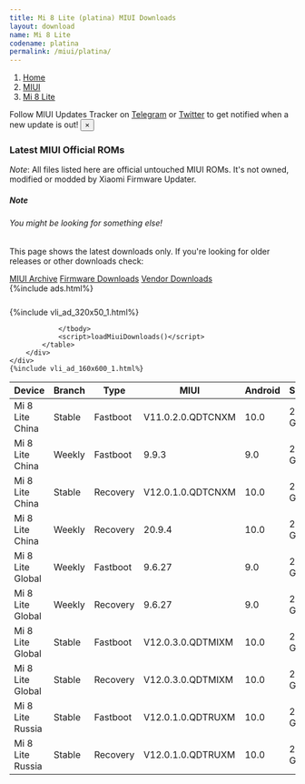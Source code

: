 ```yaml
---
title: Mi 8 Lite (platina) MIUI Downloads
layout: download
name: Mi 8 Lite
codename: platina
permalink: /miui/platina/
---
```

<nav aria-label="breadcrumb">
    <ol class="breadcrumb">
        <li class="breadcrumb-item"><a href="/">Home</a></li>
        <li class="breadcrumb-item"><a href="/miui/">MIUI</a></li>
        <li class="breadcrumb-item active" aria-current="page"><a href="/miui/platina/">Mi 8 Lite</a></li>
    </ol>
</nav>
<div class="alert alert-primary alert-dismissible fade show" role="alert">
    Follow MIUI Updates Tracker on <a href="https://t.me/MIUIUpdatesTracker" class="alert-link">Telegram</a>
     or <a href="https://twitter.com/MiFwUpdater" class="alert-link">Twitter</a> to get notified when a new update is out!
    <button type="button" class="close" data-dismiss="alert" aria-label="Close">
        <span aria-hidden="true">&times;</span>
    </button>
</div>

### Latest MIUI Official ROMs
*Note*: All files listed here are official untouched MIUI ROMs. It's not owned, modified or modded by Xiaomi Firmware Updater.
<div class="card">
  <div class="card-body">
    <h5 class="card-title">Note</h5>
    <h6 class="card-subtitle mb-2 text-muted">You might be looking for something else!</h6>
    <p class="card-text">This page shows the latest downloads only.
     If you're looking for older releases or other downloads check:</p>
    <a href="/archive/miui/platina/" class="card-link">MIUI Archive</a>
    <a href="/firmware/platina/" class="card-link">Firmware Downloads</a>
    <a href="/vendor/platina/" class="card-link">Vendor Downloads</a>
  </div>
</div>
{%include ads.html%}
<div class="row justify-content-center">
    <div class="col-10">
        <div class="table-responsive-md" style="margin-top: 25px;">
            {%include vli_ad_320x50_1.html%}
            <table id="miui" class="display dt-responsive nowrap compact table table-striped table-hover table-sm">
                <thead class="thead-dark">
                    <tr>
                        <th data-ref="device">Device</th>
                        <th data-ref="branch">Branch</th>
                        <th data-ref="type">Type</th>
                        <th data-ref="miui">MIUI</th>
                        <th data-ref="android">Android</th>
                        <th data-ref="size">Size</th>
                        <th data-ref="size">Date</th>
                        <th data-ref="link">Link</th>
                    </tr>
                </thead>
                <tbody>
                <tr><td>Mi 8 Lite China</td><td>Stable</td><td>Fastboot</td><td>V11.0.2.0.QDTCNXM</td><td>10.0</td><td>2.8 GB</td><td>2020-04-21</td><td><a href="/miui/platina/stable/V11.0.2.0.QDTCNXM/">Download</a></td></tr>
<tr><td>Mi 8 Lite China</td><td>Weekly</td><td>Fastboot</td><td>9.9.3</td><td>9.0</td><td>2.8 GB</td><td>2019-09-04</td><td><a href="/miui/platina/weekly/9.9.3/">Download</a></td></tr>
<tr><td>Mi 8 Lite China</td><td>Stable</td><td>Recovery</td><td>V12.0.1.0.QDTCNXM</td><td>10.0</td><td>2.3 GB</td><td>2020-07-31</td><td><a href="/miui/platina/stable/V12.0.1.0.QDTCNXM/">Download</a></td></tr>
<tr><td>Mi 8 Lite China</td><td>Weekly</td><td>Recovery</td><td>20.9.4</td><td>10.0</td><td>2.3 GB</td><td>2020-09-04</td><td><a href="/miui/platina/weekly/20.9.4/">Download</a></td></tr>
<tr><td>Mi 8 Lite Global</td><td>Weekly</td><td>Fastboot</td><td>9.6.27</td><td>9.0</td><td>2.9 GB</td><td>2019-06-28</td><td><a href="/miui/platina/weekly/9.6.27/">Download</a></td></tr>
<tr><td>Mi 8 Lite Global</td><td>Weekly</td><td>Recovery</td><td>9.6.27</td><td>9.0</td><td>2.0 GB</td><td>2019-06-28</td><td><a href="/miui/platina/weekly/9.6.27/">Download</a></td></tr>
<tr><td>Mi 8 Lite Global</td><td>Stable</td><td>Fastboot</td><td>V12.0.3.0.QDTMIXM</td><td>10.0</td><td>2.6 GB</td><td>2020-09-14</td><td><a href="/miui/platina/stable/V12.0.3.0.QDTMIXM/">Download</a></td></tr>
<tr><td>Mi 8 Lite Global</td><td>Stable</td><td>Recovery</td><td>V12.0.3.0.QDTMIXM</td><td>10.0</td><td>2.0 GB</td><td>2020-09-21</td><td><a href="/miui/platina/stable/V12.0.3.0.QDTMIXM/">Download</a></td></tr>
<tr><td>Mi 8 Lite Russia</td><td>Stable</td><td>Fastboot</td><td>V12.0.1.0.QDTRUXM</td><td>10.0</td><td>2.6 GB</td><td>2020-09-04</td><td><a href="/miui/platina/stable/V12.0.1.0.QDTRUXM/">Download</a></td></tr>
<tr><td>Mi 8 Lite Russia</td><td>Stable</td><td>Recovery</td><td>V12.0.1.0.QDTRUXM</td><td>10.0</td><td>2.0 GB</td><td>2020-09-12</td><td><a href="/miui/platina/stable/V12.0.1.0.QDTRUXM/">Download</a></td></tr>

                </tbody>
                <script>loadMiuiDownloads()</script>
            </table>
        </div>
    </div>
    {%include vli_ad_160x600_1.html%}
</div>
